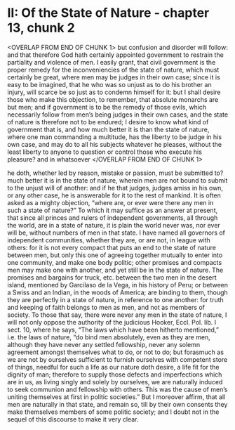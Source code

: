 # II: Of the State of Nature - chapter 13, chunk 2

<OVERLAP FROM END OF CHUNK 1>
but confusion and disorder will follow: and that therefore God hath certainly appointed government to restrain the partiality and violence of men. I easily grant, that civil government is the proper remedy for the inconveniencies of the state of nature, which must certainly be great, where men may be judges in their own case; since it is easy to be imagined, that he who was so unjust as to do his brother an injury, will scarce be so just as to condemn himself for it: but I shall desire those who make this objection, to remember, that absolute monarchs are but men; and if government is to be the remedy of those evils, which necessarily follow from men’s being judges in their own cases, and the state of nature is therefore not to be endured; I desire to know what kind of government that is, and how much better it is than the state of nature, where one man commanding a multitude, has the liberty to be judge in his own case, and may do to all his subjects whatever he pleases, without the least liberty to anyone to question or control those who execute his pleasure? and in whatsoever
</OVERLAP FROM END OF CHUNK 1>

he doth, whether led by reason, mistake or passion, must be submitted to? much better it is in the state of nature, wherein men are not bound to submit to the unjust will of another: and if he that judges, judges amiss in his own, or any other case, he is answerable for it to the rest of mankind. It is often asked as a mighty objection, “where are, or ever were there any men in such a state of nature?” To which it may suffice as an answer at present, that since all princes and rulers of independent governments, all through the world, are in a state of nature, it is plain the world never was, nor ever will be, without numbers of men in that state. I have named all governors of independent communities, whether they are, or are not, in league with others: for it is not every compact that puts an end to the state of nature between men, but only this one of agreeing together mutually to enter into one community, and make one body politic; other promises and compacts men may make one with another, and yet still be in the state of nature. The promises and bargains for truck, etc. between the two men in the desert island, mentioned by Garcilaso de la Vega, in his history of Peru; or between a Swiss and an Indian, in the woods of America; are binding to them, though they are perfectly in a state of nature, in reference to one another: for truth and keeping of faith belongs to men as men, and not as members of society. To those that say, there were never any men in the state of nature, I will not only oppose the authority of the judicious Hooker, Eccl. Pol. lib. I sect. 10, where he says, “The laws which have been hitherto mentioned,” i.e. the laws of nature, “do bind men absolutely, even as they are men, although they have never any settled fellowship, never any solemn agreement amongst themselves what to do, or not to do; but forasmuch as we are not by ourselves sufficient to furnish ourselves with competent store of things, needful for such a life as our nature doth desire, a life fit for the dignity of man; therefore to supply those defects and imperfections which are in us, as living singly and solely by ourselves, we are naturally induced to seek communion and fellowship with others. This was the cause of men’s uniting themselves at first in politic societies.” But I moreover affirm, that all men are naturally in that state, and remain so, till by their own consents they make themselves members of some politic society; and I doubt not in the sequel of this discourse to make it very clear.